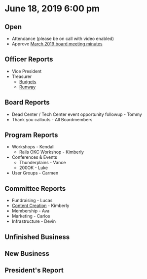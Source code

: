 # June 18, 2019 6:00 pm

## Open
* Attendance (please be on call with video enabled)
* Approve [March 2019 board meeting minutes](https://github.com/techlahoma/board_meetings/blob/master/2019/05_may_minutes.md)

## Officer Reports
* Vice President
* Treasurer
    - [Budgets](https://docs.google.com/spreadsheets/d/1tw-q8jl-9VMMZ2OmxKM6sCq0A82pPU8yLPMsnaI-DGE/edit?usp=sharing)
    - [Runway](https://docs.google.com/spreadsheets/d/1BdSo4lCJLIDFu0a3EfQ3AWu2wgmotYP-qIzIDC4PXsk/edit?usp=sharing)

## Board Reports
* Dead Center / Tech Center event opportunity followup - Tommy
* Thank you callouts - All Boardmembers

## Program Reports
* Workshops - Kendall
  * Rails OKC Workshop - Kimberly
* Conferences & Events 
  * Thunderplains - Vance
  * 200OK - Luke
* User Groups - Carmen

## Committee Reports
* Fundraising - Lucas 
* [Content Creation](https://github.com/techlahoma/board_meetings/blob/master/2019/attachments/06_content_creation.md) - Kimberly
* Membership - Ava
* Marketing - Carlos
* Infrastructure -  Devin

## Unfinished Business


## New Business

## President's Report 

